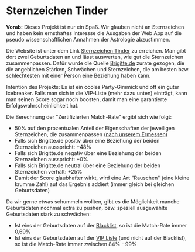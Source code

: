 # Sternzeichen Tinder
**Vorab:** Dieses Projekt ist nur ein Spaß.
Wir glauben nicht an Sternzeichen und haben kein ernsthaftes Interesse die Ausgaben der Web App auf die pseudo wissenschaftlichen Annahmen der Astrologie abzustimmen.

Die Website ist unter dem Link [Sternzeichen Tinder](https://codinghusi.github.io/sternzeichen-tinder/) zu erreichen.
Man gibt dort zwei Geburtsdaten an und lässt auswerten, wie gut die Sternzeichen zusammenpassen.
Dafür wurde die Quelle [Brigitte.de](https://www.brigitte.de/) zurate gezogen, die die angeblichen Stärken, Schwächen und Sternzeichen, die am besten bzw. schlechtesten mit einer Person eine Beziehung haben kann.

Intention des Projekts: Es ist ein cooles Party-Gimmick und oft ein guter Icebreaker. Falls man sich in die VIP-Liste (mehr dazu unten) einträgt, kann man seinen Score sogar noch boosten, damit man eine garantierte Erfolgswahrscheinlichkeit hat.

Die Berechnung der "Zertifizierten Match-Rate" ergibt sich wie folgt:  
* 50% auf den prozentualen Anteil der Eigenschaften der jeweiligen Sternzeichen, die zusammenpassen ([nach unserem Ermessen](src/categories.js))
* Falls sich Brigitte.de positiv über eine Beziehung der beiden Sternzeichen ausspricht: +48%
* Falls sich Brigitte.de negativ über eine Beziehung der beiden Sternzeichen ausspricht: +0%
* Falls sich Brigitte.de neutral über eine Beziehung der beiden Sternzeichen verhält: +25%
* Damit der Score glaubhafter wirkt, wird eine Art "Rauschen" (eine kleine krumme Zahl) auf das Ergebnis addiert (immer gleich bei gleichen Geburtsdaten)

Da wir gerne etwas schummeln wollten, gibt es die Möglichkeit manche Geburtsdaten nochmal extra zu pushen, bzw. speziell ausgewählte Geburtsdaten stark zu schwächen:
* Ist eins der Geburtsdaten auf der [Blacklist](src/special-dates.js), so ist die Match-Rate immer 0,69%
* Ist eins der Geburtsdaten auf der [VIP Liste](src/special-dates.js) (und nicht auf der Blacklist), so ist die Match-Rate immer zwischen 84% - 99%
